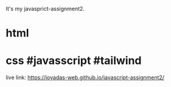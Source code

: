 It's my javasprict-assignment2.


# html
# css #javasscript #tailwind 

live link:    https://joyadas-web.github.io/javascript-assignment2/